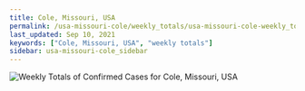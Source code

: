 ```yaml
---
title: Cole, Missouri, USA
permalink: /usa-missouri-cole/weekly_totals/usa-missouri-cole-weekly_totals.html
last_updated: Sep 10, 2021
keywords: ["Cole, Missouri, USA", "weekly totals"]
sidebar: usa-missouri-cole_sidebar
---
```


![Weekly Totals of Confirmed Cases for Cole, Missouri, USA](/covid_tracker/images/graphs/usa-missouri-cole-weekly_totals_graph.png)
